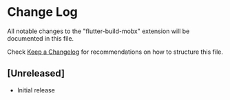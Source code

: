 # Change Log

All notable changes to the "flutter-build-mobx" extension will be documented in this file.

Check [Keep a Changelog](http://keepachangelog.com/) for recommendations on how to structure this file.

## [Unreleased]

- Initial release